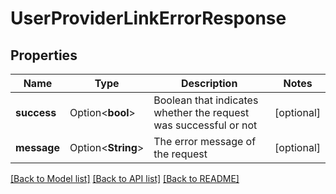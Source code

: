 # UserProviderLinkErrorResponse

## Properties

Name | Type | Description | Notes
------------ | ------------- | ------------- | -------------
**success** | Option<**bool**> | Boolean that indicates whether the request was successful or not | [optional]
**message** | Option<**String**> | The error message of the request | [optional]

[[Back to Model list]](../README.md#documentation-for-models) [[Back to API list]](../README.md#documentation-for-api-endpoints) [[Back to README]](../README.md)


